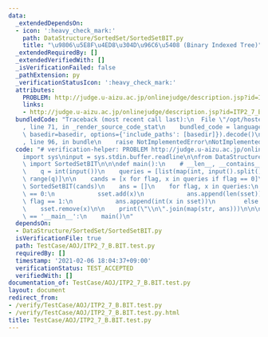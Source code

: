 ```yaml
---
data:
  _extendedDependsOn:
  - icon: ':heavy_check_mark:'
    path: DataStructure/SortedSet/SortedSetBIT.py
    title: "\u9806\u5E8F\u4ED8\u304D\u96C6\u5408 (Binary Indexed Tree)"
  _extendedRequiredBy: []
  _extendedVerifiedWith: []
  _isVerificationFailed: false
  _pathExtension: py
  _verificationStatusIcon: ':heavy_check_mark:'
  attributes:
    PROBLEM: http://judge.u-aizu.ac.jp/onlinejudge/description.jsp?id=ITP2_7_B
    links:
    - http://judge.u-aizu.ac.jp/onlinejudge/description.jsp?id=ITP2_7_B
  bundledCode: "Traceback (most recent call last):\n  File \"/opt/hostedtoolcache/Python/3.10.5/x64/lib/python3.10/site-packages/onlinejudge_verify/documentation/build.py\"\
    , line 71, in _render_source_code_stat\n    bundled_code = language.bundle(stat.path,\
    \ basedir=basedir, options={'include_paths': [basedir]}).decode()\n  File \"/opt/hostedtoolcache/Python/3.10.5/x64/lib/python3.10/site-packages/onlinejudge_verify/languages/python.py\"\
    , line 96, in bundle\n    raise NotImplementedError\nNotImplementedError\n"
  code: "# verification-helper: PROBLEM http://judge.u-aizu.ac.jp/onlinejudge/description.jsp?id=ITP2_7_B\n\
    import sys\ninput = sys.stdin.buffer.readline\n\nfrom DataStructure.SortedSet.SortedSetBIT\
    \ import SortedSetBIT\n\n\ndef main():\n    # __len__, __contains__, add, remove\n\
    \    q = int(input())\n    queries = [list(map(int, input().split())) for _ in\
    \ range(q)]\n\n    cands = [x for flag, x in queries if flag == 0]\n    sset =\
    \ SortedSetBIT(cands)\n    ans = []\n    for flag, x in queries:\n        if flag\
    \ == 0:\n            sset.add(x)\n            ans.append(len(sset))\n        elif\
    \ flag == 1:\n            ans.append(int(x in sset))\n        else:\n        \
    \    sset.remove(x)\n\n    print(\"\\n\".join(map(str, ans)))\n\n\nif __name__\
    \ == '__main__':\n    main()\n"
  dependsOn:
  - DataStructure/SortedSet/SortedSetBIT.py
  isVerificationFile: true
  path: TestCase/AOJ/ITP2_7_B.BIT.test.py
  requiredBy: []
  timestamp: '2021-02-06 18:04:37+09:00'
  verificationStatus: TEST_ACCEPTED
  verifiedWith: []
documentation_of: TestCase/AOJ/ITP2_7_B.BIT.test.py
layout: document
redirect_from:
- /verify/TestCase/AOJ/ITP2_7_B.BIT.test.py
- /verify/TestCase/AOJ/ITP2_7_B.BIT.test.py.html
title: TestCase/AOJ/ITP2_7_B.BIT.test.py
---
```

